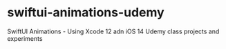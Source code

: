 # swiftui-animations-udemy
SwiftUI Animations - Using Xcode 12 adn iOS 14 Udemy class projects and experiments
